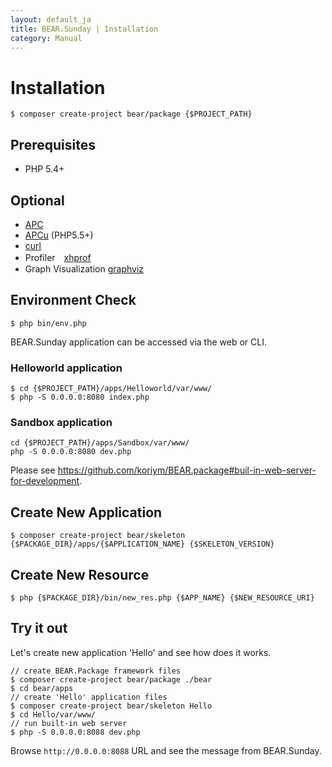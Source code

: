 ```yaml
---
layout: default_ja
title: BEAR.Sunday | Installation
category: Manual
---
```


# Installation 

```
$ composer create-project bear/package {$PROJECT_PATH}
```

## Prerequisites 
 * PHP 5.4+

## Optional 
 * [APC](http://php.net/manual/ja/book.apc.php)
 * [APCu](http://pecl.php.net/package/APCu) (PHP5.5+)
 * [curl](http://php.net/manual/ja/book.curl.php)
 * Profiler　[xhprof](http://jp.php.net/manual/en/book.xhprof.php)
 * Graph Visualization [graphviz](http://www.graphviz.org/)

## Environment Check 
```
$ php bin/env.php
```

BEAR.Sunday application can be accessed via the web or CLI.

### Helloworld application
```
$ cd {$PROJECT_PATH}/apps/Helloworld/var/www/
$ php -S 0.0.0.0:8080 index.php
```

### Sandbox application
```
cd {$PROJECT_PATH}/apps/Sandbox/var/www/
php -S 0.0.0.0:8080 dev.php
```

Please see https://github.com/koriym/BEAR.package#buil-in-web-server-for-development.


## Create New Application

```
$ composer create-project bear/skeleton {$PACKAGE_DIR}/apps/{$APPLICATION_NAME} {$SKELETON_VERSION}
```

## Create New Resource

```
$ php {$PACKAGE_DIR}/bin/new_res.php {$APP_NAME} {$NEW_RESOURCE_URI}
```
## Try it out

Let's create new application 'Hello' and see how does it works.

```
// create BEAR.Package framework files
$ composer create-project bear/package ./bear
$ cd bear/apps
// create 'Hello' application files
$ composer create-project bear/skeleton Hello
$ cd Hello/var/www/
// run built-in web server
$ php -S 0.0.0.0:8088 dev.php
```

Browse `http://0.0.0.0:8088` URL and see the message from BEAR.Sunday.